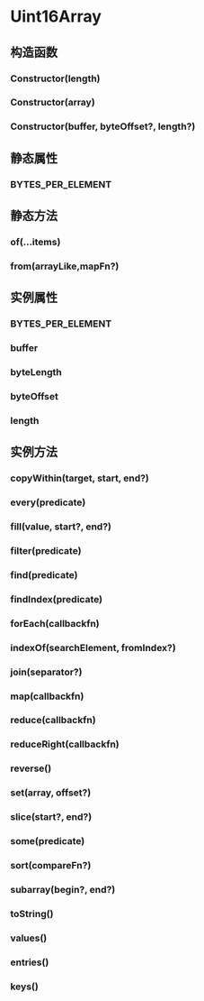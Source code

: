 # Uint16Array


## 构造函数


### Constructor(length)

<!-- UTSJSON.Uint16Array.Constructor.description -->

<!-- UTSJSON.Uint16Array.Constructor.param -->

<!-- UTSJSON.Uint16Array.Constructor.returnValue -->

<!-- UTSJSON.Uint16Array.Constructor.compatibility -->

<!-- UTSJSON.Uint16Array.Constructor.tutorial -->

### Constructor(array)

<!-- UTSJSON.Uint16Array.Constructor_1.description -->

<!-- UTSJSON.Uint16Array.Constructor_1.param -->

<!-- UTSJSON.Uint16Array.Constructor_1.returnValue -->

<!-- UTSJSON.Uint16Array.Constructor_1.compatibility -->

<!-- UTSJSON.Uint16Array.Constructor_1.tutorial -->

### Constructor(buffer, byteOffset?, length?)

<!-- UTSJSON.Uint16Array.Constructor_2.description -->

<!-- UTSJSON.Uint16Array.Constructor_2.param -->

<!-- UTSJSON.Uint16Array.Constructor_2.returnValue -->

<!-- UTSJSON.Uint16Array.Constructor_2.compatibility -->

<!-- UTSJSON.Uint16Array.Constructor_2.tutorial -->


## 静态属性


### BYTES_PER_ELEMENT

<!-- UTSJSON.Uint16Array.BYTES_PER_ELEMENT.description -->

<!-- UTSJSON.Uint16Array.BYTES_PER_ELEMENT.param -->

<!-- UTSJSON.Uint16Array.BYTES_PER_ELEMENT.returnValue -->

<!-- UTSJSON.Uint16Array.BYTES_PER_ELEMENT.compatibility -->

<!-- UTSJSON.Uint16Array.BYTES_PER_ELEMENT.tutorial -->


## 静态方法


### of(...items)

<!-- UTSJSON.Uint16Array.of.description -->

<!-- UTSJSON.Uint16Array.of.param -->

<!-- UTSJSON.Uint16Array.of.returnValue -->

<!-- UTSJSON.Uint16Array.of.compatibility -->

<!-- UTSJSON.Uint16Array.of.tutorial -->

### from(arrayLike,mapFn?)

<!-- UTSJSON.Uint16Array.from.description -->

<!-- UTSJSON.Uint16Array.from.param -->

<!-- UTSJSON.Uint16Array.from.returnValue -->

<!-- UTSJSON.Uint16Array.from.compatibility -->

<!-- UTSJSON.Uint16Array.from.tutorial -->


## 实例属性


### BYTES_PER_ELEMENT

<!-- UTSJSON.Uint16Array.BYTES_PER_ELEMENT.description -->

<!-- UTSJSON.Uint16Array.BYTES_PER_ELEMENT.param -->

<!-- UTSJSON.Uint16Array.BYTES_PER_ELEMENT.returnValue -->

<!-- UTSJSON.Uint16Array.BYTES_PER_ELEMENT.compatibility -->

<!-- UTSJSON.Uint16Array.BYTES_PER_ELEMENT.tutorial -->

### buffer

<!-- UTSJSON.Uint16Array.buffer.description -->

<!-- UTSJSON.Uint16Array.buffer.param -->

<!-- UTSJSON.Uint16Array.buffer.returnValue -->

<!-- UTSJSON.Uint16Array.buffer.compatibility -->

<!-- UTSJSON.Uint16Array.buffer.tutorial -->

### byteLength

<!-- UTSJSON.Uint16Array.byteLength.description -->

<!-- UTSJSON.Uint16Array.byteLength.param -->

<!-- UTSJSON.Uint16Array.byteLength.returnValue -->

<!-- UTSJSON.Uint16Array.byteLength.compatibility -->

<!-- UTSJSON.Uint16Array.byteLength.tutorial -->

### byteOffset

<!-- UTSJSON.Uint16Array.byteOffset.description -->

<!-- UTSJSON.Uint16Array.byteOffset.param -->

<!-- UTSJSON.Uint16Array.byteOffset.returnValue -->

<!-- UTSJSON.Uint16Array.byteOffset.compatibility -->

<!-- UTSJSON.Uint16Array.byteOffset.tutorial -->

### length

<!-- UTSJSON.Uint16Array.length.description -->

<!-- UTSJSON.Uint16Array.length.param -->

<!-- UTSJSON.Uint16Array.length.returnValue -->

<!-- UTSJSON.Uint16Array.length.compatibility -->

<!-- UTSJSON.Uint16Array.length.tutorial -->


## 实例方法


### copyWithin(target, start, end?)

<!-- UTSJSON.Uint16Array.copyWithin.description -->

<!-- UTSJSON.Uint16Array.copyWithin.param -->

<!-- UTSJSON.Uint16Array.copyWithin.returnValue -->

<!-- UTSJSON.Uint16Array.copyWithin.compatibility -->

<!-- UTSJSON.Uint16Array.copyWithin.tutorial -->

### every(predicate)

<!-- UTSJSON.Uint16Array.every.description -->

<!-- UTSJSON.Uint16Array.every.param -->

<!-- UTSJSON.Uint16Array.every.returnValue -->

<!-- UTSJSON.Uint16Array.every.compatibility -->

<!-- UTSJSON.Uint16Array.every.tutorial -->

### fill(value, start?, end?)

<!-- UTSJSON.Uint16Array.fill.description -->

<!-- UTSJSON.Uint16Array.fill.param -->

<!-- UTSJSON.Uint16Array.fill.returnValue -->

<!-- UTSJSON.Uint16Array.fill.compatibility -->

<!-- UTSJSON.Uint16Array.fill.tutorial -->

### filter(predicate)

<!-- UTSJSON.Uint16Array.filter.description -->

<!-- UTSJSON.Uint16Array.filter.param -->

<!-- UTSJSON.Uint16Array.filter.returnValue -->

<!-- UTSJSON.Uint16Array.filter.compatibility -->

<!-- UTSJSON.Uint16Array.filter.tutorial -->

### find(predicate)

<!-- UTSJSON.Uint16Array.find.description -->

<!-- UTSJSON.Uint16Array.find.param -->

<!-- UTSJSON.Uint16Array.find.returnValue -->

<!-- UTSJSON.Uint16Array.find.compatibility -->

<!-- UTSJSON.Uint16Array.find.tutorial -->

### findIndex(predicate)

<!-- UTSJSON.Uint16Array.findIndex.description -->

<!-- UTSJSON.Uint16Array.findIndex.param -->

<!-- UTSJSON.Uint16Array.findIndex.returnValue -->

<!-- UTSJSON.Uint16Array.findIndex.compatibility -->

<!-- UTSJSON.Uint16Array.findIndex.tutorial -->

### forEach(callbackfn)

<!-- UTSJSON.Uint16Array.forEach.description -->

<!-- UTSJSON.Uint16Array.forEach.param -->

<!-- UTSJSON.Uint16Array.forEach.returnValue -->

<!-- UTSJSON.Uint16Array.forEach.compatibility -->

<!-- UTSJSON.Uint16Array.forEach.tutorial -->

### indexOf(searchElement, fromIndex?)

<!-- UTSJSON.Uint16Array.indexOf.description -->

<!-- UTSJSON.Uint16Array.indexOf.param -->

<!-- UTSJSON.Uint16Array.indexOf.returnValue -->

<!-- UTSJSON.Uint16Array.indexOf.compatibility -->

<!-- UTSJSON.Uint16Array.indexOf.tutorial -->

### join(separator?)

<!-- UTSJSON.Uint16Array.join.description -->

<!-- UTSJSON.Uint16Array.join.param -->

<!-- UTSJSON.Uint16Array.join.returnValue -->

<!-- UTSJSON.Uint16Array.join.compatibility -->

<!-- UTSJSON.Uint16Array.join.tutorial -->

### map(callbackfn)

<!-- UTSJSON.Uint16Array.map.description -->

<!-- UTSJSON.Uint16Array.map.param -->

<!-- UTSJSON.Uint16Array.map.returnValue -->

<!-- UTSJSON.Uint16Array.map.compatibility -->

<!-- UTSJSON.Uint16Array.map.tutorial -->

### reduce(callbackfn)

<!-- UTSJSON.Uint16Array.reduce.description -->

<!-- UTSJSON.Uint16Array.reduce.param -->

<!-- UTSJSON.Uint16Array.reduce.returnValue -->

<!-- UTSJSON.Uint16Array.reduce.compatibility -->

<!-- UTSJSON.Uint16Array.reduce.tutorial -->

### reduceRight(callbackfn)

<!-- UTSJSON.Uint16Array.reduceRight.description -->

<!-- UTSJSON.Uint16Array.reduceRight.param -->

<!-- UTSJSON.Uint16Array.reduceRight.returnValue -->

<!-- UTSJSON.Uint16Array.reduceRight.compatibility -->

<!-- UTSJSON.Uint16Array.reduceRight.tutorial -->

### reverse()

<!-- UTSJSON.Uint16Array.reverse.description -->

<!-- UTSJSON.Uint16Array.reverse.param -->

<!-- UTSJSON.Uint16Array.reverse.returnValue -->

<!-- UTSJSON.Uint16Array.reverse.compatibility -->

<!-- UTSJSON.Uint16Array.reverse.tutorial -->

### set(array, offset?)

<!-- UTSJSON.Uint16Array.set.description -->

<!-- UTSJSON.Uint16Array.set.param -->

<!-- UTSJSON.Uint16Array.set.returnValue -->

<!-- UTSJSON.Uint16Array.set.compatibility -->

<!-- UTSJSON.Uint16Array.set.tutorial -->

### slice(start?, end?)

<!-- UTSJSON.Uint16Array.slice.description -->

<!-- UTSJSON.Uint16Array.slice.param -->

<!-- UTSJSON.Uint16Array.slice.returnValue -->

<!-- UTSJSON.Uint16Array.slice.compatibility -->

<!-- UTSJSON.Uint16Array.slice.tutorial -->

### some(predicate)

<!-- UTSJSON.Uint16Array.some.description -->

<!-- UTSJSON.Uint16Array.some.param -->

<!-- UTSJSON.Uint16Array.some.returnValue -->

<!-- UTSJSON.Uint16Array.some.compatibility -->

<!-- UTSJSON.Uint16Array.some.tutorial -->

### sort(compareFn?)

<!-- UTSJSON.Uint16Array.sort.description -->

<!-- UTSJSON.Uint16Array.sort.param -->

<!-- UTSJSON.Uint16Array.sort.returnValue -->

<!-- UTSJSON.Uint16Array.sort.compatibility -->

<!-- UTSJSON.Uint16Array.sort.tutorial -->

### subarray(begin?, end?)

<!-- UTSJSON.Uint16Array.subarray.description -->

<!-- UTSJSON.Uint16Array.subarray.param -->

<!-- UTSJSON.Uint16Array.subarray.returnValue -->

<!-- UTSJSON.Uint16Array.subarray.compatibility -->

<!-- UTSJSON.Uint16Array.subarray.tutorial -->

### toString()

<!-- UTSJSON.Uint16Array.toString.description -->

<!-- UTSJSON.Uint16Array.toString.param -->

<!-- UTSJSON.Uint16Array.toString.returnValue -->

<!-- UTSJSON.Uint16Array.toString.compatibility -->

<!-- UTSJSON.Uint16Array.toString.tutorial -->

### values()

<!-- UTSJSON.Uint16Array.values.description -->

<!-- UTSJSON.Uint16Array.values.param -->

<!-- UTSJSON.Uint16Array.values.returnValue -->

<!-- UTSJSON.Uint16Array.values.compatibility -->

<!-- UTSJSON.Uint16Array.values.tutorial -->

### entries()

<!-- UTSJSON.Uint16Array.entries.description -->

<!-- UTSJSON.Uint16Array.entries.param -->

<!-- UTSJSON.Uint16Array.entries.returnValue -->

<!-- UTSJSON.Uint16Array.entries.compatibility -->

<!-- UTSJSON.Uint16Array.entries.tutorial -->

### keys()

<!-- UTSJSON.Uint16Array.keys.description -->

<!-- UTSJSON.Uint16Array.keys.param -->

<!-- UTSJSON.Uint16Array.keys.returnValue -->

<!-- UTSJSON.Uint16Array.keys.compatibility -->

<!-- UTSJSON.Uint16Array.keys.tutorial -->
